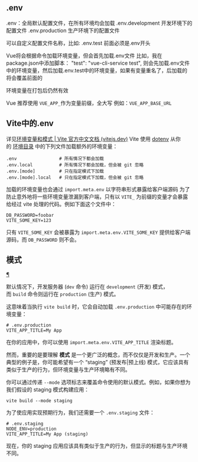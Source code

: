 ## .env
.env：全局默认配置文件，在所有环境均会加载
.env.development 开发环境下的配置文件
.env.production 生产环境下的配置文件

可以自定义配置文件名称，比如:
.env.test
前面必须是.env开头

Vue将会根据命令加载环境变量，但会首先加载.env文件
比如，我在package.json中添加脚本： "test": "vue-cli-service test",
则会先加载.env文件中的环境变量，然后加载.env.test中的环境变量，如果有变量重名了，后加载的将会覆盖前面的

环境变量在打包后仍然有效

Vue 推荐使用 `VUE_APP_`作为变量前缀，全大写
例如：`VUE_APP_BASE_URL`

## Vite中的.env
详见[环境变量和模式 | Vite 官方中文文档 (vitejs.dev)](https://cn.vitejs.dev/guide/env-and-mode.html)
Vite 使用 [dotenv](https://github.com/motdotla/dotenv) 从你的 [环境目录](https://cn.vitejs.dev/config/shared-options.html#envdir) 中的下列文件加载额外的环境变量：
```
.env                # 所有情况下都会加载
.env.local          # 所有情况下都会加载，但会被 git 忽略
.env.[mode]         # 只在指定模式下加载
.env.[mode].local   # 只在指定模式下加载，但会被 git 忽略
```
加载的环境变量也会通过 `import.meta.env` 以字符串形式暴露给客户端源码
为了防止意外地将一些环境变量泄漏到客户端，只有以 `VITE_` 为前缀的变量才会暴露给经过 vite 处理的代码。例如下面这个文件中：
```
DB_PASSWORD=foobar
VITE_SOME_KEY=123
```

只有 `VITE_SOME_KEY` 会被暴露为 `import.meta.env.VITE_SOME_KEY` 提供给客户端源码，而 `DB_PASSWORD` 则不会。

## 模式
[¶](https://cn.vitejs.dev/guide/env-and-mode.html#modes)

默认情况下，开发服务器 (`dev` 命令) 运行在 `development` (开发) 模式，而 `build` 命令则运行在 `production` (生产) 模式。

这意味着当执行 `vite build` 时，它会自动加载 `.env.production` 中可能存在的环境变量：

```
# .env.production
VITE_APP_TITLE=My App
```

在你的应用中，你可以使用 `import.meta.env.VITE_APP_TITLE` 渲染标题。

然而，重要的是要理解 **模式** 是一个更广泛的概念，而不仅仅是开发和生产。一个典型的例子是，你可能希望有一个 “staging” (预发布|预上线) 模式，它应该具有类似于生产的行为，但环境变量与生产环境略有不同。

你可以通过传递 `--mode` 选项标志来覆盖命令使用的默认模式。例如，如果你想为我们假设的 staging 模式构建应用：

```
vite build --mode staging
```

为了使应用实现预期行为，我们还需要一个 `.env.staging` 文件：

```
# .env.staging
NODE_ENV=production
VITE_APP_TITLE=My App (staging)
```

现在，你的 staging 应用应该具有类似于生产的行为，但显示的标题与生产环境不同。